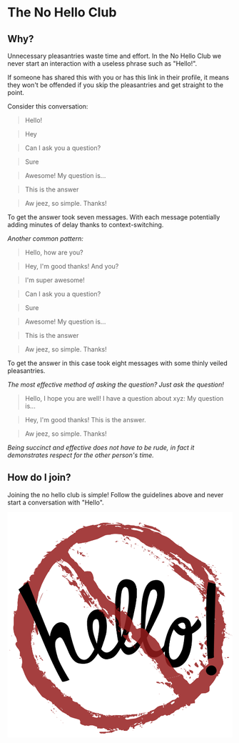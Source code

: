 # The No Hello Club

## Why?

Unnecessary pleasantries waste time and effort. In the No Hello Club we never start an interaction with a useless phrase such as "Hello!".

If someone has shared this with you or has this link in their profile, it means they won't be offended if you skip the pleasantries and get straight to the point.

Consider this conversation:

> Hello!

> Hey

> Can I ask you a question?

> Sure

> Awesome! My question is...

> This is the answer

> Aw jeez, so simple. Thanks!

To get the answer took seven messages. With each message potentially adding minutes of delay thanks to context-switching.

*Another common pattern:*

> Hello, how are you?

> Hey, I'm good thanks! And you?

> I'm super awesome!

> Can I ask you a question?

> Sure

> Awesome! My question is...

> This is the answer

> Aw jeez, so simple. Thanks!

To get the answer in this case took eight messages with some thinly veiled pleasantries.

*The most effective method of asking the question? Just ask the question!*

> Hello, I hope you are well!
> I have a question about xyz: My question is...

> Hey, I'm good thanks! This is the answer.

> Aw jeez, so simple. Thanks!

*Being succinct and effective does not have to be rude,
in fact it demonstrates respect for the other person's time.*

## How do I join?

Joining the no hello club is simple! Follow the guidelines above and never start a conversation with "Hello".

![no hello icon](/icons/nohello.png)
